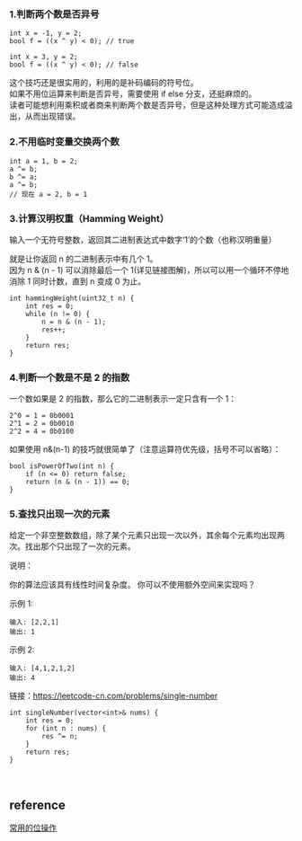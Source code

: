 ### 1.判断两个数是否异号
```
int x = -1, y = 2;
bool f = ((x ^ y) < 0); // true

int x = 3, y = 2;
bool f = ((x ^ y) < 0); // false
```
这个技巧还是很实用的，利用的是补码编码的符号位。  
如果不用位运算来判断是否异号，需要使用 if else 分支，还挺麻烦的。   
读者可能想利用乘积或者商来判断两个数是否异号，但是这种处理方式可能造成溢出，从而出现错误。
### 2.不用临时变量交换两个数
```
int a = 1, b = 2;
a ^= b;
b ^= a;
a ^= b;
// 现在 a = 2, b = 1
```
### 3.计算汉明权重（Hamming Weight）
输入一个无符号整数，返回其二进制表达式中数字‘1’的个数（也称汉明重量）  

就是让你返回 n 的二进制表示中有几个 1。  
因为 n & (n - 1) 可以消除最后一个 1(详见链接图解)，所以可以用一个循环不停地消除 1 同时计数，直到 n 变成 0 为止。
```
int hammingWeight(uint32_t n) {
    int res = 0;
    while (n != 0) {
        n = n & (n - 1);
        res++;
    }
    return res;
}
```
### 4.判断一个数是不是 2 的指数
一个数如果是 2 的指数，那么它的二进制表示一定只含有一个 1：
```
2^0 = 1 = 0b0001
2^1 = 2 = 0b0010
2^2 = 4 = 0b0100
```
如果使用 n&(n-1) 的技巧就很简单了（注意运算符优先级，括号不可以省略）：
```
bool isPowerOfTwo(int n) {
    if (n <= 0) return false;
    return (n & (n - 1)) == 0;
}
```
### 5.查找只出现一次的元素
给定一个非空整数数组，除了某个元素只出现一次以外，其余每个元素均出现两次。找出那个只出现了一次的元素。

说明：

你的算法应该具有线性时间复杂度。 你可以不使用额外空间来实现吗？

示例 1:
```
输入: [2,2,1]
输出: 1
```
示例 2:
```
输入: [4,1,2,1,2]
输出: 4
```
链接：https://leetcode-cn.com/problems/single-number
```
int singleNumber(vector<int>& nums) {
    int res = 0;
    for (int n : nums) {
        res ^= n;
    }
    return res;
}
```

&nbsp;
## reference
[常用的位操作](https://labuladong.github.io/ebook/%E7%AE%97%E6%B3%95%E6%80%9D%E7%BB%B4%E7%B3%BB%E5%88%97/%E5%B8%B8%E7%94%A8%E7%9A%84%E4%BD%8D%E6%93%8D%E4%BD%9C.html)
